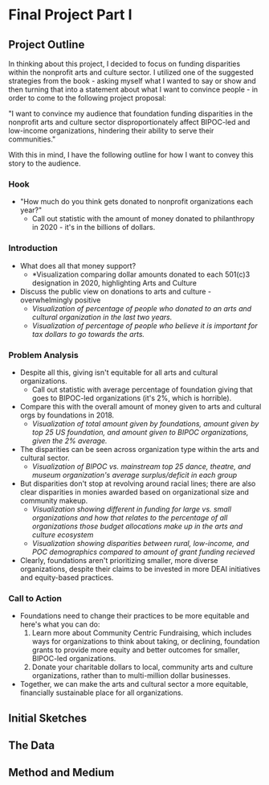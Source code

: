 # Final Project Part I

## Project Outline

In thinking about this project, I decided to focus on funding disparities within the nonprofit arts and culture sector. I utilized one of the suggested strategies from the book - asking myself what I wanted to say or show and then turning that into a statement about what I want to convince people - in order to come to the following project proposal:

"I want to convince my audience that foundation funding disparities in the nonprofit arts and culture sector disproportionately affect BIPOC-led and low-income organizations, hindering their ability to serve their communities."

With this in mind, I have the following outline for how I want to convey this story to the audience.

### Hook
- "How much do you think gets donated to nonprofit organizations each year?"
    - Call out statistic with the amount of money donated to philanthropy in 2020 - it's in the billions of dollars.
### Introduction
- What does all that money support? 
    - *Visualization comparing dollar amounts donated to each 501(c)3 designation in 2020, highlighting Arts and Culture
- Discuss the public view on donations to arts and culture - overwhelmingly positive
    - *Visualization of percentage of people who donated to an arts and cultural organization in the last two years.*
    - *Visualization of percentage of people who believe it is important for tax dollars to go towards the arts.*
### Problem Analysis
- Despite all this, giving isn't equitable for all arts and cultural organizations.
    - Call out statistic with average percentage of foundation giving that goes to BIPOC-led organizations (it's 2%, which is horrible).
- Compare this with the overall amount of money given to arts and cultural orgs by foundations in 2018.
    - *Visualization of total amount given by foundations, amount given by top 25 US foundation, and amount given to BIPOC organizations, given the 2% average.*
- The disparities can be seen across organization type within the arts and cultural sector.
    - *Visualization of BIPOC vs. mainstream top 25 dance, theatre, and museum organization's average surplus/deficit in each group*
- But disparities don't stop at revolving around racial lines; there are also clear disparities in monies awarded based on organizational size and community makeup.
    - *Visualization showing different in funding for large vs. small organizations and how that relates to the percentage of all organizations those budget allocations make up        in the arts and culture ecosystem*
    - *Visualization showing disparities between rural, low-income, and POC demographics compared to amount of grant funding recieved*
- Clearly, foundations aren't prioritizing smaller, more diverse organizations, despite their claims to be invested in more DEAI initiatives and equity-based practices.
### Call to Action
- Foundations need to change their practices to be more equitable and here's what you can do:
    1. Learn more about Community Centric Fundraising, which includes ways for organizations to think about taking, or declining, foundation grants to provide more equity and          better outcomes for smaller, BIPOC-led organizations.
    2. Donate your charitable dollars to local, community arts and culture organizations, rather than to multi-million dollar businesses.
- Together, we can make the arts and cultural sector a more equitable, financially sustainable place for all organizations.

## Initial Sketches

## The Data

## Method and Medium
